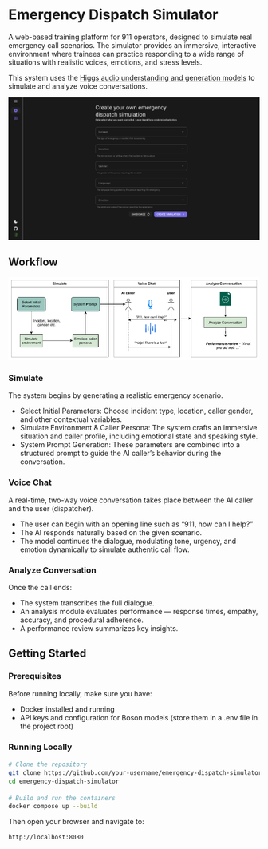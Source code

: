 # Emergency Dispatch Simulator

A web-based training platform for 911 operators, designed to simulate real emergency call scenarios. The simulator provides an immersive, interactive environment where trainees can practice responding to a wide range of situations with realistic voices, emotions, and stress levels.

This system uses the [Higgs audio understanding and generation models](https://www.boson.ai) to simulate and analyze voice conversations.

![alt text](./assets/image2.png)

## Workflow
![alt text](./assets/image1.png)

### Simulate
The system begins by generating a realistic emergency scenario.
- Select Initial Parameters: Choose incident type, location, caller gender, and other contextual variables.
- Simulate Environment & Caller Persona: The system crafts an immersive situation and caller profile, including emotional state and speaking style.
- System Prompt Generation: These parameters are combined into a structured prompt to guide the AI caller’s behavior during the conversation.

### Voice Chat
A real-time, two-way voice conversation takes place between the AI caller and the user (dispatcher).
- The user can begin with an opening line such as “911, how can I help?”
- The AI responds naturally based on the given scenario.
- The model continues the dialogue, modulating tone, urgency, and emotion dynamically to simulate authentic call flow.

### Analyze Conversation
Once the call ends:
- The system transcribes the full dialogue.
- An analysis module evaluates performance — response times, empathy, accuracy, and procedural adherence.
- A performance review summarizes key insights.

## Getting Started
### Prerequisites
Before running locally, make sure you have:
- Docker installed and running
- API keys and configuration for Boson models (store them in a .env file in the project root)

### Running Locally
```bash
# Clone the repository
git clone https://github.com/your-username/emergency-dispatch-simulator.git
cd emergency-dispatch-simulator

# Build and run the containers
docker compose up --build
```

Then open your browser and navigate to:
```bash
http://localhost:8080
```
